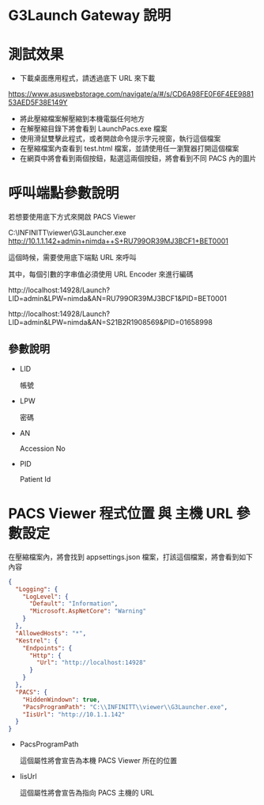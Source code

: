 # G3Launch Gateway 說明

# 測試效果

* 下載桌面應用程式，請透過底下 URL 來下載

https://www.asuswebstorage.com/navigate/a/#/s/CD6A98FE0F6F4EE988153AED5F38E149Y

* 將此壓縮檔案解壓縮到本機電腦任何地方
* 在解壓縮目錄下將會看到 LaunchPacs.exe 檔案
* 使用滑鼠雙擊此程式，或者開啟命令提示字元視窗，執行這個檔案
* 在壓縮檔案內查看到 test.html 檔案，並請使用任一瀏覽器打開這個檔案
* 在網頁中將會看到兩個按鈕，點選這兩個按鈕，將會看到不同 PACS 內的圖片

# 呼叫端點參數說明

若想要使用底下方式來開啟 PACS Viewer 

C:\INFINITT\viewer\G3Launcher.exe http://10.1.1.142+admin+nimda++S+RU799OR39MJ3BCF1+BET0001

這個時候，需要使用底下端點 URL 來呼叫

其中，每個引數的字串值必須使用 URL Encoder 來進行編碼

http://localhost:14928/Launch?LID=admin&LPW=nimda&AN=RU799OR39MJ3BCF1&PID=BET0001

http://localhost:14928/Launch?LID=admin&LPW=nimda&AN=S21B2R1908569&PID=01658998

## 參數說明

* LID

  帳號

* LPW

  密碼

* AN

  Accession No

* PID

  Patient Id
  
# PACS Viewer 程式位置 與 主機 URL 參數設定

在壓縮檔案內，將會找到 appsettings.json 檔案，打該這個檔案，將會看到如下內容

```json
{
  "Logging": {
    "LogLevel": {
      "Default": "Information",
      "Microsoft.AspNetCore": "Warning"
    }
  },
  "AllowedHosts": "*",
  "Kestrel": {
    "Endpoints": {
      "Http": {
        "Url": "http://localhost:14928"
      }
    }
  },
  "PACS": {
    "HiddenWindown": true,
    "PacsProgramPath": "C:\\INFINITT\\viewer\\G3Launcher.exe",
    "IisUrl": "http://10.1.1.142"
  }
}
```

* PacsProgramPath

  這個屬性將會宣告為本機 PACS Viewer 所在的位置

* IisUrl

  這個屬性將會宣告為指向 PACS 主機的 URL


